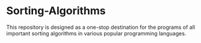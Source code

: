 # Sorting-Algorithms

This repository is designed as a one-stop destination for the programs of all important sorting algorithms in various popular programming languages.
